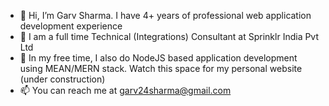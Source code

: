 - 👋 Hi, I’m Garv Sharma. I have 4+ years of professional web application development experience
- 💼 I am a full time Technical (Integrations) Consultant at Sprinklr India Pvt Ltd
- 👀 In my free time, I also do NodeJS based application development using MEAN/MERN stack. Watch this space for my personal website (under construction)
- 📫 You can reach me at garv24sharma@gmail.com
